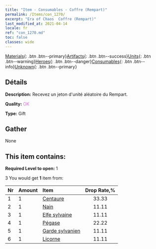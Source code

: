 ```yaml
---
title: "Item - Consumables - Coffre (Rempart)"
permalink: /Items/con_1270/
excerpt: "Era of Chaos  Coffre (Rempart)"
last_modified_at: 2021-04-14
locale: fr
ref: "con_1270.md"
toc: false
classes: wide
---
```

 [Materials](/fr/Items/){: .btn .btn--primary}[Artifacts](/fr/Items/Artifacts/){: .btn .btn--success}[Units](/fr/Items/Units/){: .btn .btn--warning}[Heroes](/fr/Items/Heroes/){: .btn .btn--danger}[Consumables](/fr/Items/Consumables/){: .btn .btn--info}[Unknown](/fr/Items/Unknown/){: .btn .btn--primary}

## Détails
 **Description:** Recevez un jeton d'unité aléatoire du Rempart.

 **Quality:** <span style="color: #DA70D6">OK</span>

 **Type:** Gift

## Gather

  None

## This item contains:

 **Required Level to open:** 1

 3 You would get **1** item  from:

  | Nr | Amount |     Item    | Drop Rate,% |
  |:---|:-------|:------------|:---------:|
  | 1 | 1 | [Centaure](/fr/Items/unt_199/) | 33.33 | 
  | 2 | 1 | [Nain](/fr/Items/unt_200/) | 11.11 | 
  | 3 | 1 | [Elfe sylvaine](/fr/Items/unt_201/) | 11.11 | 
  | 4 | 1 | [Pégase](/fr/Items/unt_202/) | 22.22 | 
  | 5 | 1 | [Garde sylvanien](/fr/Items/unt_203/) | 11.11 | 
  | 6 | 1 | [Licorne](/fr/Items/unt_204/) | 11.11 | 

